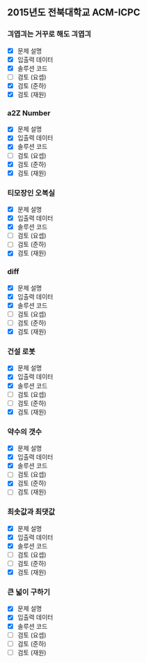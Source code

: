 ## 2015년도 전북대학교 ACM-ICPC

### 긔엽긔는 거꾸로 해도 긔엽긔

- [x] 문제 설명
- [x] 입출력 데이터
- [x] 솔루션 코드
- [ ] 검토 (요셉)
- [x] 검토 (준하)
- [x] 검토 (재원)

### a2Z Number

- [x] 문제 설명
- [x] 입출력 데이터
- [x] 솔루션 코드
- [ ] 검토 (요셉)
- [x] 검토 (준하)
- [x] 검토 (재원)

### 티모장인 오복실

- [x] 문제 설명
- [x] 입출력 데이터
- [x] 솔루션 코드
- [ ] 검토 (요셉)
- [ ] 검토 (준하)
- [x] 검토 (재원)

### diff

- [x] 문제 설명
- [x] 입출력 데이터
- [x] 솔루션 코드
- [ ] 검토 (요셉)
- [ ] 검토 (준하)
- [x] 검토 (재원)

### 건설 로봇

- [x] 문제 설명
- [x] 입출력 데이터
- [x] 솔루션 코드
- [ ] 검토 (요셉)
- [ ] 검토 (준하)
- [x] 검토 (재원)

### 약수의 갯수

- [x] 문제 설명
- [x] 입출력 데이터
- [x] 솔루션 코드
- [ ] 검토 (요셉)
- [x] 검토 (준하)
- [ ] 검토 (재원)

### 최솟값과 최댓값

- [x] 문제 설명
- [x] 입출력 데이터
- [x] 솔루션 코드
- [ ] 검토 (요셉)
- [ ] 검토 (준하)
- [x] 검토 (재원)

### 큰 넓이 구하기

- [x] 문제 설명
- [x] 입출력 데이터
- [x] 솔루션 코드
- [ ] 검토 (요셉)
- [ ] 검토 (준하)
- [ ] 검토 (재원)
